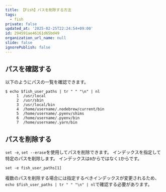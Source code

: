 ```yaml
---
title: 【Fish】パスを削除する方法
tags:
  - fish
private: false
updated_at: '2025-02-25T22:24:54+09:00'
id: 294591ae46161d65bd49
organization_url_name: null
slide: false
ignorePublish: false
---
```

## パスを確認する
以下のようにパスの一覧を確認できます。

```terminal
$ echo $fish_user_paths | tr " " "\n" | nl
     1  /usr/local
     2  /usr/sbin
     3  /usr/local/bin
     4  /home/username/.nodebrew/current/bin
     5  /home/username/.pyenv/shims
     6  /home/username/.pyenv/bin
     7  /home/username/.yarn/bin
```

## パスを削除する
`set -e`, `set --erase`を使用してパスを削除できます。
インデックスを指定して特定のパスを削除します。
インデックスは`0`からではなく`1`からです。

```terminal
set -e fish_user_paths[1]
```

複数のパスを削除する場合には指定するべきインデックスが変更されるため、`echo $fish_user_paths | tr " " "\n" | nl`で確認する必要があります。

